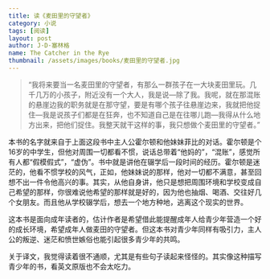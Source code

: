 ```yaml
---
title: 读《麦田里的守望者》 
category: 小说  
tags: [阅读]  
layout: post  
author: J·D·塞林格  
name: The Catcher in the Rye
thumbnail: /assets/images/books/麦田里的守望者.jpg
---
```



> “我将来要当一名麦田里的守望者，有那么一群孩子在一大块麦田里玩。几千几万的小孩子，附近没有一个大人，我是说—除了我。我呢，就在那混账的悬崖边我的职务就是在那守望，要是有哪个孩子往悬崖边来，我就把他捉住—我是说孩子们都是在狂奔，也不知道自己是在往哪儿跑—我得从什么地方出来，把他们捉住。我整天就干这样的事，我只想做个麦田里的守望者。”

本书的名字就来自于上面这段书中主人公霍尔顿和他妹妹菲比的对话。霍尔顿是个16岁的中学生，但他对周围一切都看不惯，说话总带着“他妈的”，“混账”，感觉所有人都“假模假式”，“虚伪”。书中就是讲他在辍学后一段时间的经历。霍尔顿是迷茫的，他看不惯学校的风气，正如，他妹妹说的那样，他对一切都不满意，甚至回想不出一件令他高兴的事。其实，从他自身讲，他只是想把周围环境和学校变成自己希望的那样，你很难说他希望的那样就是好的，因为他也抽烟、喝酒、交往好几个女朋友。而且他从学校辍学后，想去一个地方种地，逃离这个现实的世界。

这本书是面向成年读者的，估计作者是希望借此能提醒成年人给青少年营造一个好的成长环境，希望成年人做麦田的守望者。但这本书对青少年同样有吸引力，主人公的叛逆、迷茫和愤世嫉俗也能引起很多青少年的共鸣。

关于译文，我觉得读着很不通顺，尤其是有些句子读起来怪怪的。其实像这种描写青少年的书，看英文原版也不会太吃力。

